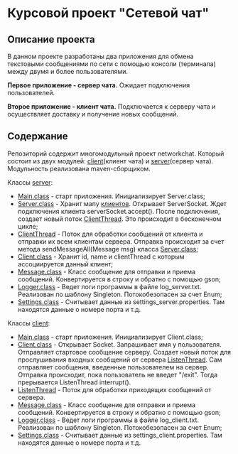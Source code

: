 # Курсовой проект "Сетевой чат"

## Описание проекта

В данном проекте разработаны два приложения для обмена текстовыми сообщениями по сети с помощью
консоли (терминала) между двумя и более пользователями.

**Первое приложение - сервер чата.** Ожидает подключения пользователей.

**Второе приложение - клиент чата.** Подключается к серверу чата и осуществляет доставку и 
получение новых сообщений.

## Содержание

Репозиторий содержит многомодульный проект networkchat. Который состоит из двух модулей: 
[client](client)(клиент чата) и [server](server)(сервер чата). Модульность реализована 
maven-сборщиком.

Классы [server](server):
- [Main.class](server/src/main/java/ru/netology/Main.java) - старт приложения. Инициализирует 
  Server.class;
- [Server.class](server/src/main/java/ru/netology/Server.java) - Хранит мапу [клиентов](server/src/main/java/ru/netology/Client.java). Открывает 
  ServerSocket. Ждет подключения клиента serverSocket.accept(). После подключения, создает новый 
  поток [ClientThread](server/src/main/java/ru/netology/ClientThread.java). Это происходит в 
  бесконечном цикле;
- [ClientThread](server/src/main/java/ru/netology/ClientThread.java) - Поток для обработки 
  сообщений от клиента и отправки их всем клиентам сервера. Отправка происходит за счет метода 
  sendMessageAll(Message msg) класса [Server.class](server/src/main/java/ru/netology/Server.java);
- [Client.class](server/src/main/java/ru/netology/Client.java) - Хранит id, name и clientThread с 
  которым ассоциируется данный клиент;
- [Message.class](server/src/main/java/ru/netology/Message.java) - Класс сообщение для отправки 
и приема сообщений. Конвертируется в строку и обратно с помощью gson;
- [Logger.class](server/src/main/java/ru/netology/Logger.java) - Ведет логи программы в файле 
  log_server.txt. Реализован по шаблону Singleton. Потокобезопасен за счет Enum;
- [Settings.class](server/src/main/java/ru/netology/Settings.java) - Считывает данные из 
  settings_server.properties. Там находятся данные о номере порта и т.д.


Классы [client](client):
- [Main.class](client/src/main/java/ru/netology/Main.java) - старт приложения. Инициализирует
  Client.class;
- [Client.class](client/src/main/java/ru/netology/Client.java) - Открывает Socket. 
  Запрашивает имя у пользователя. Отправляет стартовое сообщение серверу. Создает новый поток 
  для прослушивания входных сообщений от сервера
  [ListenThread](client/src/main/java/ru/netology/ListenThread.java). Сам отправляет сообщения, 
  введенные пользователем на сервер. Отправка происходит, пока пользователь не введет "/exit". 
  Тогда прерывается ListenThread interrupt().
- [ListenThread](client/src/main/java/ru/netology/ListenThread.java) - Поток для обработки 
  приходящих сообщений от сервера.
- [Message.class](client/src/main/java/ru/netology/Message.java) - Класс сообщение для отправки
  и приема сообщений. Конвертируется в строку и обратно с помощью gson;
- [Logger.class](client/src/main/java/ru/netology/Logger.java) - Ведет логи программы в файле
  log_client.txt. Реализован по шаблону Singleton. Потокобезопасен за счет Enum;
- [Settings.class](client/src/main/java/ru/netology/Settings.java) - Считывает данные из
  settings_client.properties. Там находятся данные о номере порта и т.д.